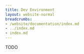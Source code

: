 ```yaml
---
title: Dev Environment
layout: website-normal
breadcrumbs:
- /website/documentation/index.md
- ../index.md
- index.md
---
```


TODO